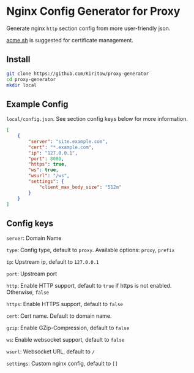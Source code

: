 # Nginx Config Generator for Proxy

Generate nginx `http` section config from more user-friendly json.

[acme.sh](https://github.com/acmesh-official/acme.sh) is suggested for certificate management.

## Install

```bash
git clone https://github.com/Kiritow/proxy-generator
cd proxy-generator
mkdir local
```

## Example Config

`local/config.json`. See section config keys below for more information.

```json
[
    {
        "server": "site.example.com",
        "cert": "*.example.com",
        "ip": "127.0.0.1",
        "port": 8080,
        "https": true,
        "ws": true,
        "wsurl": "/ws",
        "settings": {
            "client_max_body_size": "512m"
        }
    }
]
```

## Config keys

`server`: Domain Name

`type`: Config type, default to `proxy`. Available options: `proxy`, `prefix`

`ip`: Upstream ip, default to `127.0.0.1`

`port`: Upstream port

`http`: Enable HTTP support, default to `true` if https is not enabled. Otherwise, `false`

`https`: Enable HTTPS support, default to `false`

`cert`: Cert name. Default to domain name.

`gzip`: Enable GZip-Compression, default to `false`

`ws`: Enable websocket support, default to `false`

`wsurl`: Websocket URL, default to `/`

`settings`: Custom nginx config, default to `[]`
